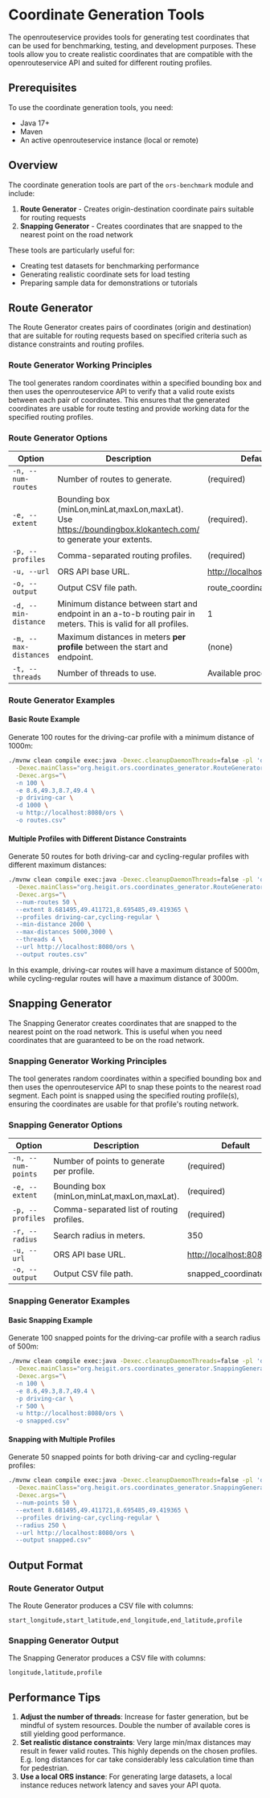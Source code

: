 # Coordinate Generation Tools

The openrouteservice provides tools for generating test coordinates that can be used for benchmarking, testing, and development purposes. These tools allow you to create realistic coordinates that are compatible with the openrouteservice API and suited for different routing profiles.

## Prerequisites

To use the coordinate generation tools, you need:

- Java 17+
- Maven
- An active openrouteservice instance (local or remote)

## Overview

The coordinate generation tools are part of the `ors-benchmark` module and include:

1. **Route Generator** - Creates origin-destination coordinate pairs suitable for routing requests
2. **Snapping Generator** - Creates coordinates that are snapped to the nearest point on the road network

These tools are particularly useful for:

- Creating test datasets for benchmarking performance
- Generating realistic coordinate sets for load testing
- Preparing sample data for demonstrations or tutorials

## Route Generator

The Route Generator creates pairs of coordinates (origin and destination) that are suitable for routing requests based on specified criteria such as distance constraints and routing profiles.

### Route Generator Working Principles

The tool generates random coordinates within a specified bounding box and then uses the openrouteservice API to verify that a valid route exists between each pair of coordinates. This ensures that the generated coordinates are usable for route testing and provide working data for the specified routing profiles.

### Route Generator Options

| Option | Description | Default |
|--------|-------------|---------|
| `-n, --num-routes` | Number of routes to generate. | (required) |
| `-e, --extent` | Bounding box (minLon,minLat,maxLon,maxLat).  Use <https://boundingbox.klokantech.com/> to generate your extents. | (required). |
| `-p, --profiles` | Comma-separated routing profiles. | (required) |
| `-u, --url` | ORS API base URL. | <http://localhost:8080/ors> |
| `-o, --output` | Output CSV file path. | route_coordinates.csv |
| `-d, --min-distance` | Minimum distance between start and endpoint in an a-to-b routing pair in meters. This is valid for all profiles. | 1 |
| `-m, --max-distances` | Maximum distances in meters **per profile** between the start and endpoint. | (none) |
| `-t, --threads` | Number of threads to use. | Available processors |

### Route Generator Examples

#### Basic Route Example

Generate 100 routes for the driving-car profile with a minimum distance of 1000m:

```bash
./mvnw clean compile exec:java -Dexec.cleanupDaemonThreads=false -pl 'ors-benchmark' \
  -Dexec.mainClass="org.heigit.ors.coordinates_generator.RouteGeneratorApp" \
  -Dexec.args="\
  -n 100 \
  -e 8.6,49.3,8.7,49.4 \
  -p driving-car \
  -d 1000 \
  -u http://localhost:8080/ors \
  -o routes.csv"
```

#### Multiple Profiles with Different Distance Constraints

Generate 50 routes for both driving-car and cycling-regular profiles with different maximum distances:

```bash
./mvnw clean compile exec:java -Dexec.cleanupDaemonThreads=false -pl 'ors-benchmark' \
  -Dexec.mainClass="org.heigit.ors.coordinates_generator.RouteGeneratorApp" \
  -Dexec.args="\
  --num-routes 50 \
  --extent 8.681495,49.411721,8.695485,49.419365 \
  --profiles driving-car,cycling-regular \
  --min-distance 2000 \
  --max-distances 5000,3000 \
  --threads 4 \
  --url http://localhost:8080/ors \
  --output routes.csv"
```

In this example, driving-car routes will have a maximum distance of 5000m, while cycling-regular routes will have a maximum distance of 3000m.

## Snapping Generator

The Snapping Generator creates coordinates that are snapped to the nearest point on the road network. This is useful when you need coordinates that are guaranteed to be on the road network.

### Snapping Generator Working Principles

The tool generates random coordinates within a specified bounding box and then uses the openrouteservice API to snap these points to the nearest road segment. Each point is snapped using the specified routing profile(s), ensuring the coordinates are usable for that profile's routing network.

### Snapping Generator Options

| Option | Description | Default |
|--------|-------------|---------|
| `-n, --num-points` | Number of points to generate per profile. | (required) |
| `-e, --extent` | Bounding box (minLon,minLat,maxLon,maxLat). | (required) |
| `-p, --profiles` | Comma-separated list of routing profiles. | (required) |
| `-r, --radius` | Search radius in meters. | 350 |
| `-u, --url` | ORS API base URL. | <http://localhost:8080/ors> |
| `-o, --output` | Output CSV file path. | snapped_coordinates.csv |

### Snapping Generator Examples

#### Basic Snapping Example

Generate 100 snapped points for the driving-car profile with a search radius of 500m:

```bash
./mvnw clean compile exec:java -Dexec.cleanupDaemonThreads=false -pl 'ors-benchmark' \
  -Dexec.mainClass="org.heigit.ors.coordinates_generator.SnappingGeneratorApp" \
  -Dexec.args="\
  -n 100 \
  -e 8.6,49.3,8.7,49.4 \
  -p driving-car \
  -r 500 \
  -u http://localhost:8080/ors \
  -o snapped.csv"
```

#### Snapping with Multiple Profiles

Generate 50 snapped points for both driving-car and cycling-regular profiles:

```bash
./mvnw clean compile exec:java -Dexec.cleanupDaemonThreads=false -pl 'ors-benchmark' \
  -Dexec.mainClass="org.heigit.ors.coordinates_generator.SnappingGeneratorApp" \
  -Dexec.args="\
  --num-points 50 \
  --extent 8.681495,49.411721,8.695485,49.419365 \
  --profiles driving-car,cycling-regular \
  --radius 250 \
  --url http://localhost:8080/ors \
  --output snapped.csv"
```

## Output Format

### Route Generator Output

The Route Generator produces a CSV file with columns:

```csv
start_longitude,start_latitude,end_longitude,end_latitude,profile
```

### Snapping Generator Output

The Snapping Generator produces a CSV file with columns:

```csv
longitude,latitude,profile
```

## Performance Tips

1. **Adjust the number of threads**: Increase for faster generation, but be mindful of system resources. Double the number of available cores is still yielding good performance.
2. **Set realistic distance constraints**: Very large min/max distances may result in fewer valid routes. This highly depends on the chosen profiles. E.g. long distances for car take considerably less calculation time than for pedestrian.
3. **Use a local ORS instance**: For generating large datasets, a local instance reduces network latency and saves your API quota.
